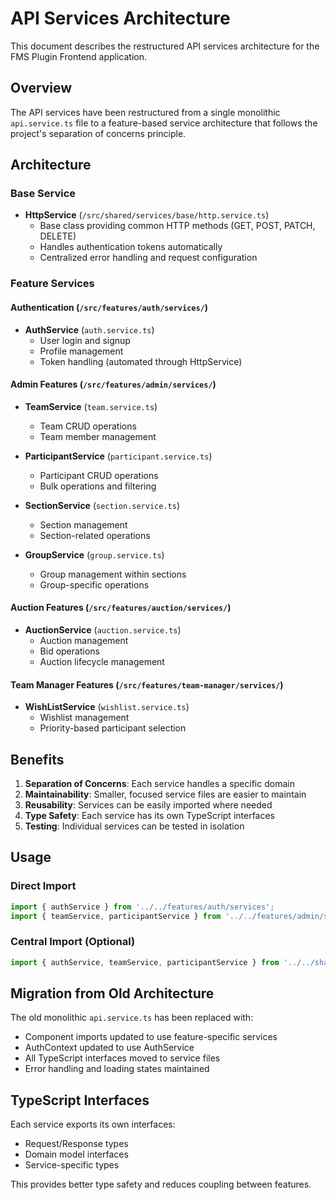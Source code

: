 # API Services Architecture

This document describes the restructured API services architecture for the FMS Plugin Frontend application.

## Overview

The API services have been restructured from a single monolithic `api.service.ts` file to a feature-based service architecture that follows the project's separation of concerns principle.

## Architecture

### Base Service
- **HttpService** (`/src/shared/services/base/http.service.ts`)
  - Base class providing common HTTP methods (GET, POST, PATCH, DELETE)
  - Handles authentication tokens automatically
  - Centralized error handling and request configuration

### Feature Services

#### Authentication (`/src/features/auth/services/`)
- **AuthService** (`auth.service.ts`)
  - User login and signup
  - Profile management
  - Token handling (automated through HttpService)

#### Admin Features (`/src/features/admin/services/`)
- **TeamService** (`team.service.ts`)
  - Team CRUD operations
  - Team member management
  
- **ParticipantService** (`participant.service.ts`)
  - Participant CRUD operations
  - Bulk operations and filtering
  
- **SectionService** (`section.service.ts`)
  - Section management
  - Section-related operations
  
- **GroupService** (`group.service.ts`)
  - Group management within sections
  - Group-specific operations

#### Auction Features (`/src/features/auction/services/`)
- **AuctionService** (`auction.service.ts`)
  - Auction management
  - Bid operations
  - Auction lifecycle management

#### Team Manager Features (`/src/features/team-manager/services/`)
- **WishListService** (`wishlist.service.ts`)
  - Wishlist management
  - Priority-based participant selection

## Benefits

1. **Separation of Concerns**: Each service handles a specific domain
2. **Maintainability**: Smaller, focused service files are easier to maintain
3. **Reusability**: Services can be easily imported where needed
4. **Type Safety**: Each service has its own TypeScript interfaces
5. **Testing**: Individual services can be tested in isolation

## Usage

### Direct Import
```typescript
import { authService } from '../../features/auth/services';
import { teamService, participantService } from '../../features/admin/services';
```

### Central Import (Optional)
```typescript
import { authService, teamService, participantService } from '../../shared/services';
```

## Migration from Old Architecture

The old monolithic `api.service.ts` has been replaced with:
- Component imports updated to use feature-specific services
- AuthContext updated to use AuthService
- All TypeScript interfaces moved to service files
- Error handling and loading states maintained

## TypeScript Interfaces

Each service exports its own interfaces:
- Request/Response types
- Domain model interfaces
- Service-specific types

This provides better type safety and reduces coupling between features.